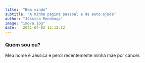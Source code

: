 ```yaml
---
title:  "Bem vindo"
subtitle: "A minha página pessoal e de auto ajuda"
author: "Jéssica Mendonça"
image: "img/a.jpg"
date:   2021-04-02 12:12:12
---
```


### Quem sou eu?

Meu nome é Jéssica e perdi recentemente minha mãe por câncer.